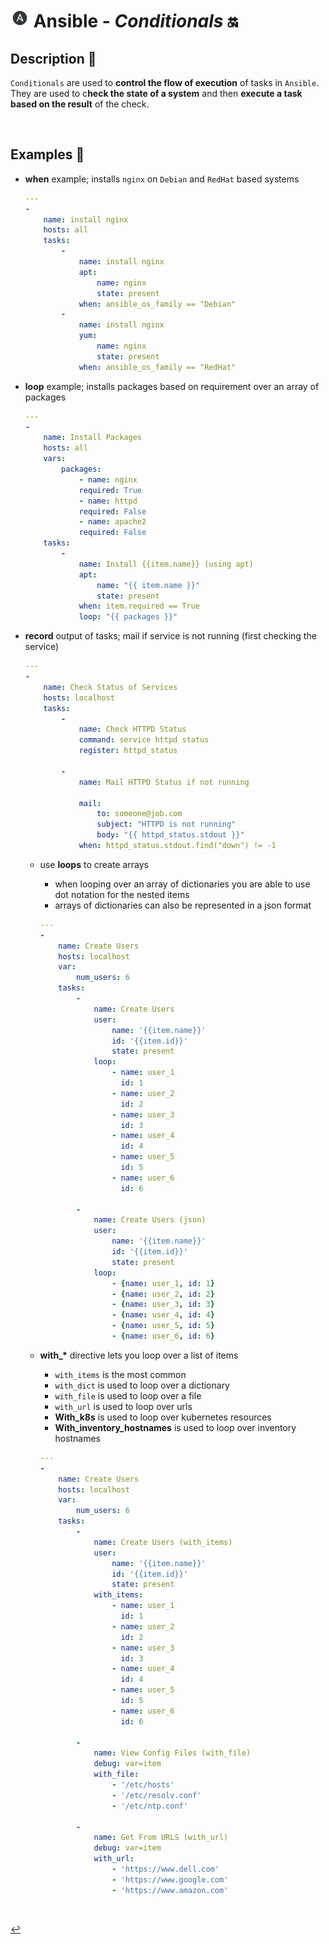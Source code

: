 # <img src="../../assets/img/ansible.png" width="30px"> **Ansible** - ***Conditionals*** 🔛


## **Description** 👀

`Conditionals` are used to **control the flow of execution** of tasks in `Ansible`. They are used to c**heck the state of a system** and then **execute a task based on the result** of the check.


<br />

<!-- ## **Basic** `Commands` 📝

<br />
 -->

## **Examples** 🧩

* **when** example; installs `nginx` on `Debian` and `RedHat` based systems

    ```yml
    ---
    - 
        name: install nginx
        hosts: all
        tasks:
            - 
                name: install nginx
                apt:
                    name: nginx
                    state: present
                when: ansible_os_family == "Debian"
            - 
                name: install nginx
                yum:
                    name: nginx
                    state: present
                when: ansible_os_family == "RedHat"
    ``` 


* **loop** example; installs packages based on requirement over an array of packages

    ```yml
    ---
    -
        name: Install Packages
        hosts: all
        vars:
            packages:
                - name: nginx
                required: True
                - name: httpd
                required: False
                - name: apache2
                required: False
        tasks:
            - 
                name: Install {{item.name}} (using apt)
                apt:
                    name: "{{ item.name }}"
                    state: present
                when: item.required == True
                loop: "{{ packages }}"

    ```

* **record** output of tasks; mail if service is not running (first checking the service)

    ```yml
    ---
    - 
        name: Check Status of Services
        hosts: localhost
        tasks:
            -
                name: Check HTTPD Status
                command: service httpd status
                register: httpd_status
            
            -
                name: Mail HTTPD Status if not running

                mail:
                    to: someone@job.com
                    subject: "HTTPD is not running"
                    body: "{{ httpd_status.stdout }}"
                when: httpd_status.stdout.find("down") != -1
    ```

    * use **loops** to create arrays
        * when looping over an array of dictionaries you are able to use dot notation for the nested items
        * arrays of dictionaries can also be represented in a json format

        ```yml
        ---
        -
            name: Create Users
            hosts: localhost
            var:
                num_users: 6
            tasks:        
                -
                    name: Create Users
                    user:
                        name: '{{item.name}}'
                        id: '{{item.id}}'
                        state: present
                    loop:
                        - name: user_1
                          id: 1
                        - name: user_2 
                          id: 2
                        - name: user_3
                          id: 3
                        - name: user_4
                          id: 4
                        - name: user_5
                          id: 5
                        - name: user_6
                          id: 6

                -
                    name: Create Users (json)
                    user:
                        name: '{{item.name}}'
                        id: '{{item.id}}'
                        state: present
                    loop:
                        - {name: user_1, id: 1}
                        - {name: user_2, id: 2}
                        - {name: user_3, id: 3}
                        - {name: user_4, id: 4}
                        - {name: user_5, id: 5}
                        - {name: user_6, id: 6}

        ```

    * **with_\*** directive lets you loop over a list of items
        * `with_items` is the most common
        * `with_dict` is used to loop over a dictionary
        * `with_file` is used to loop over a file
        * `with_url` is used to loop over urls
        * **With_k8s** is used to loop over kubernetes resources
        * **With_inventory_hostnames** is used to loop over inventory hostnames

        ```yml
        ---
        -
            name: Create Users
            hosts: localhost
            var:
                num_users: 6
            tasks:        
                -
                    name: Create Users (with_items)
                    user:
                        name: '{{item.name}}'
                        id: '{{item.id}}'
                        state: present
                    with_items:
                        - name: user_1
                          id: 1
                        - name: user_2 
                          id: 2
                        - name: user_3
                          id: 3
                        - name: user_4
                          id: 4
                        - name: user_5
                          id: 5
                        - name: user_6
                          id: 6

                -
                    name: View Config Files (with_file)
                    debug: var=item
                    with_file:
                        - '/etc/hosts'
                        - '/etc/resolv.conf'
                        - '/etc/ntp.conf'

                -
                    name: Get From URLS (with_url)
                    debug: var=item
                    with_url:
                        - 'https://www.dell.com'
                        - 'https://www.google.com'
                        - 'https://www.amazon.com'
        ```




<br />

[↩️](../README.md)
